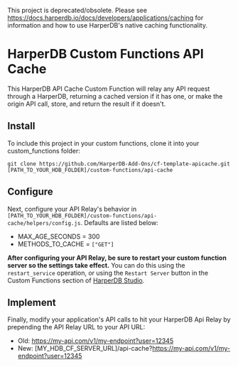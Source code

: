 This project is deprecated/obsolete. Please see https://docs.harperdb.io/docs/developers/applications/caching for information and how to use HarperDB's native caching functionality.

# HarperDB Custom Functions API Cache

This HarperDB API Cache Custom Function will relay any API request through a HarperDB, returning a cached version if it has one, or make the origin API call, store, and return the result if it doesn't.

## Install

To include this project in your custom functions, clone it into your custom_functions folder:

`git clone https://github.com/HarperDB-Add-Ons/cf-template-apicache.git [PATH_TO_YOUR_HDB_FOLDER]/custom-functions/api-cache`

## Configure

Next, configure your API Relay's behavior in `[PATH_TO_YOUR_HDB_FOLDER]/custom-functions/api-cache/helpers/config.js`. Defaults are listed below:

- MAX_AGE_SECONDS = 300
- METHODS_TO_CACHE = `["GET"]`

**After configuring your API Relay, be sure to restart your custom function server so the settings take effect.** You can do this using the `restart_service` operation, or using the `Restart Server` button in the Custom Functions section of [HarperDB Studio](https://studio.harperdb.io).

## Implement

Finally, modify your application's API calls to hit your HarperDB Api Relay by prepending the API Relay URL to your API URL:

- Old: https://my-api.com/v1/my-endpoint?user=12345
- New: [MY_HDB_CF_SERVER_URL]/api-cache?https://my-api.com/v1/my-endpoint?user=12345
